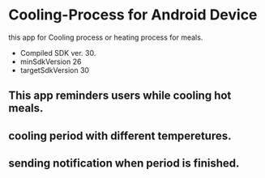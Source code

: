 # Cooling-Process for Android Device
this app for Cooling process or heating process for meals. 

* Compiled SDK ver. 30.
* minSdkVersion 26
* targetSdkVersion 30

## This app reminders users while cooling hot meals.
## cooling period with different temperetures.
## sending notification when period is finished.
